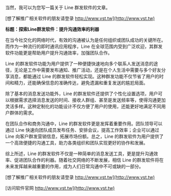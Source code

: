 当然，我可以为您写一篇关于 Line 群发软件的文章。

[想了解推广相关软件的朋友请登录 http://www.vst.tw](http://www.vst.tw)

**标题：探索Line群发软件：提升沟通效率的利器**

在当今社交化的网络时代，有效的沟通被认为是任何组织或团队成功的关键所在。而作为一种流行的即时通讯应用程序，Line 在全球范围内受到广泛欢迎，其群发软件功能更是帮助用户提升沟通效率，加强团队合作。

Line 的群发软件功能为用户提供了一种便捷快速地向多个联系人发送消息的途径，无论是工作中需要发布通知、推广活动，还是在个人生活中需要与多个好友分享消息，都能通过 Line 的群发软件轻松实现。这种群发功能不仅节省了用户的时间和精力，还能确保信息的准确传达，避免遗漏和重复发送的尴尬局面。

除了基本的消息发送功能外，Line 的群发软件还提供了个性化设置选项，用户可以根据需求选择消息发送的时间、接收人群组、甚至是发送频率等，使得沟通更加灵活多样。这种定制化的功能设计不仅方便了用户的使用，还能更好地满足不同用户群体的需求。

在团队合作和商务沟通中，Line 的群发软件更是发挥着重要作用。团队领导可以通过 Line 快速向团队成员发布任务、安排会议，提高工作效率；企业可以通过 Line 向客户群发营销信息，拓展市场份额。总之，Line 的群发软件为用户提供了一个高效便捷的沟通工具，助力各类组织和团队实现更好的协作和发展。

综上所述，Line 的群发软件不仅是一种简单的消息发送工具，更是提升沟通效率、促进团队合作的利器。随着社交网络的不断发展，相信 Line 的群发软件将在未来发挥越来越重要的作用，成为人们日常沟通中不可或缺的一部分。

[想了解推广相关软件的朋友请登录 http://www.vst.tw](http://www.vst.tw)


[访问软件官网 http://www.vst.tw](http://www.vst.tw)
